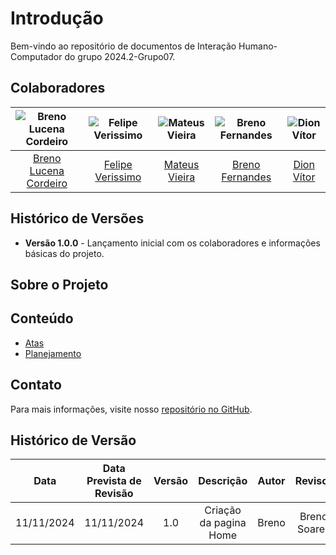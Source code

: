 # Introdução

Bem-vindo ao repositório de documentos de Interação Humano-Computador do grupo 2024.2-Grupo07.

## Colaboradores

| ![Breno Lucena Cordeiro](https://avatars.githubusercontent.com/u/82223777?v=4) | ![Felipe Verissimo](https://avatars.githubusercontent.com/u/101402657?v=4) | ![Mateus Vieira](https://avatars.githubusercontent.com/u/61623585?v=4) | ![Breno Fernandes](https://avatars.githubusercontent.com/u/132412607?v=4) | ![Dion Vítor](https://avatars.githubusercontent.com/u/71671413?v=4) |
|:---------------------------------:|:---------------------------------:|:---------------------------------:|:---------------------------------:|:---------------------------------:|
| [Breno Lucena Cordeiro](https://github.com/BrenoLUCO) | [Felipe Verissimo](https://github.com/verissimoo) | [Mateus Vieira](https://github.com/matix0) | [Breno Fernandes](https://github.com/Brenofrds) | [Dion Vítor](https://github.com/DionVitor) |

## Histórico de Versões

- **Versão 1.0.0** - Lançamento inicial com os colaboradores e informações básicas do projeto.

## Sobre o Projeto

## Conteúdo

- [Atas](atas/)
- [Planejamento](planejamento/)

## Contato

Para mais informações, visite nosso [repositório no GitHub](https://github.com/Interacao-Humano-Computador/2024.2-Grupo07).

## Histórico de Versão

|Data|Data Prevista de Revisão|Versão|Descrição|Autor|Revisor|
| :----------: |:-----------:| :------: | :-----------: | :---------: |:---------: |
|11/11/2024|11/11/2024|1.0|Criação da pagina Home|Breno| Breno Soares|
